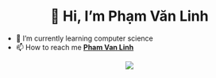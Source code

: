 <h1 align="center"> 👋 Hi, I’m Phạm Văn Linh </h1>

- 🌱 I’m currently learning computer science
- 📫 How to reach me <b><a href="https://www.facebook.com/hnilnavmahp.ku/" target="blank">Pham Van Linh</a></b>

<p align="center" >
  <img src="https://github-readme-stats.vercel.app/api?username=kulihhihi&show_icons=true&theme=tokyonight" />
</p>
  
<!---
kulihhihi/kulihhihi is a ✨ special ✨ repository because its `README.md` (this file) appears on your GitHub profile.
You can click the Preview link to take a look at your changes.
--->
